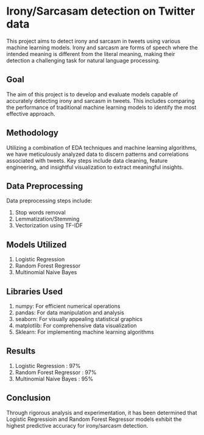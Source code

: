
# Irony/Sarcasam detection on Twitter data

This project aims to detect irony and sarcasm in tweets using various machine learning models. Irony and sarcasm are forms of speech where the intended meaning is different from the literal meaning, making their detection a challenging task for natural language processing.
## Goal

The aim of this project is to develop and evaluate models capable of accurately detecting irony and sarcasm in tweets. This includes comparing the performance of traditional machine learning models to identify the most effective approach.
## Methodology

Utilizing a combination of EDA techniques and machine learning algorithms, we have meticulously analyzed data to discern patterns and correlations associated with tweets. Key steps include data cleaning, feature engineering, and insightful visualization to extract meaningful insights.
## Data Preprocessing 

Data preprocessing steps include:
1. Stop words removal
2. Lemmatization/Stemming
3. Vectorization using TF-IDF
## Models Utilized

1. Logistic Regression
2. Random Forest Regressor
3. Multinomial Naive Bayes
## Libraries Used

1. numpy: For efficient numerical operations
2. pandas: For data manipulation and analysis
3. seaborn: For visually appealing statistical graphics
4. matplotlib: For comprehensive data visualization
5. Sklearn: For implementing machine learning algorithms
## Results
1. Logistic Regression : 97%
2. Random Forest Regressor : 97%
3. Multinomial Naive Bayes : 95%

## Conclusion
Through rigorous analysis and experimentation, it has been determined that Logistic Regressioin and  Random Forest Regressor  models exhibit the highest predictive accuracy for irony/sarcasm detection. 
